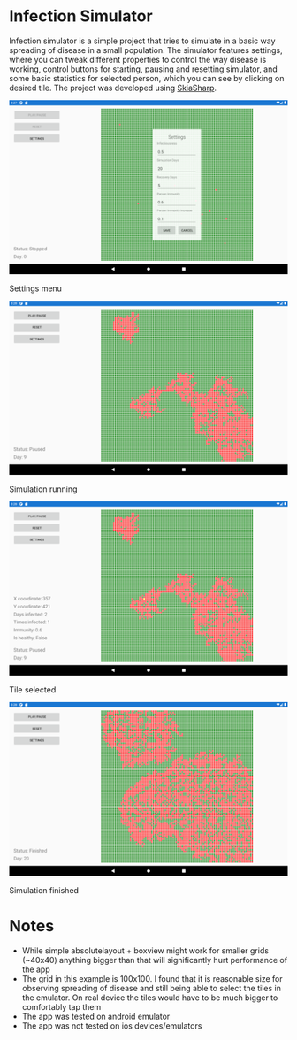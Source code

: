 # Infection Simulator
Infection simulator is a simple project that tries to simulate in a basic way spreading of disease in a small population. The simulator features settings, where you can tweak different properties to control the way disease is working, control buttons for starting, pausing and resetting simulator, and some basic statistics for selected person, which you can see by clicking on desired tile. The project was developed using [SkiaSharp](https://docs.microsoft.com/en-us/xamarin/xamarin-forms/user-interface/graphics/skiasharp/).

<img src="./Images/1.png" width="800">

Settings menu

<img src="./Images/2.png" width="800">

Simulation running

<img src="./Images/3.png" width="800">

Tile selected

<img src="./Images/4.png" width="800">

Simulation finished

# Notes
* While simple absolutelayout + boxview might work for smaller grids (~40x40) anything bigger than that will significantly hurt performance of the app
* The grid in this example is 100x100. I found that it is reasonable size for observing spreading of disease and still being able to select the tiles in the emulator. On real device the tiles would have to be much bigger to comfortably tap them
* The app was tested on android emulator
* The app was not tested on ios devices/emulators
